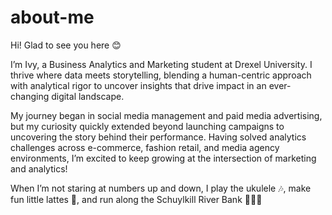 # about-me
Hi! Glad to see you here 😊 

I’m Ivy, a Business Analytics and Marketing student at Drexel University. I thrive where data meets storytelling, blending a human-centric approach with analytical rigor to uncover insights that drive impact in an ever-changing digital landscape.

My journey began in social media management and paid media advertising, but my curiosity quickly extended beyond launching campaigns to uncovering the story behind their performance. Having solved analytics challenges across e-commerce, fashion retail, and media agency environments, I’m excited to keep growing at the intersection of marketing and analytics!

When I’m not staring at numbers up and down, I play the ukulele 🎶, make fun little lattes 🍵, and run along the Schuylkill River Bank 🏃🏻‍♀️

